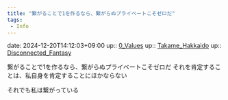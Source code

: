 ```yaml
---
title: "繋がることで1を作るなら、繋がらぬプライベートこそゼロだ"
tags:
 - Info
---
```


date: 2024-12-20T14:12:03+09:00
up:: [0_Values](Bar/Novel/Nacaria/0_Values.md)
up:: [Takame_Hakkaido](Bar/Novel/Nacaria/Takame_Hakkaido.md)
up:: [Disconnected_Fantasy](../Bar/Novel/Topics/Disconnected_Fantasy.md)

繋がることで1を作るなら、繋がらぬプライベートこそゼロだ
それを肯定することは、私自身を肯定することにほかならない

それでも私は繋がっている